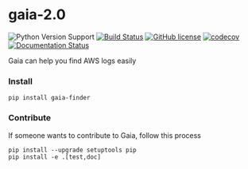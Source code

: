 # gaia-2.0

![Python Version Support](https://img.shields.io/badge/python-3.5%20%7C%203.6%20%7C%203.7-blue.svg)
[![Build Status](https://travis-ci.org/deadlylaid/gaia.svg?branch=develop)](https://travis-ci.org/deadlylaid/gaia)
[![GitHub license](https://img.shields.io/github/license/deadlylaid/gaia.svg)](https://github.com/deadlylaid/gaia/blob/develop/LICENSE)
[![codecov](https://codecov.io/gh/deadlylaid/gaia/branch/develop/graph/badge.svg)](https://codecov.io/gh/deadlylaid/gaia)
[![Documentation Status](https://readthedocs.org/projects/gaia-aws-logfinder/badge/?version=v2.0)](https://gaia-aws-logfinder.readthedocs.io/ko/v2.0/?badge=latest)



Gaia can help you find AWS logs easily



### Install

```
pip install gaia-finder
```



### Contribute

If someone wants to contribute to Gaia, follow this process

```
pip install --upgrade setuptools pip
pip install -e .[test,doc]
```

